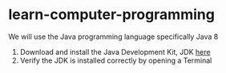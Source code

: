 # learn-computer-programming

We will use the Java programming language specifically Java 8

1. Download and install the Java Development Kit, JDK [here](http://www.oracle.com/technetwork/java/javase/downloads/jdk8-downloads-2133151.html)
1. Verify the JDK is installed correctly by opening a Terminal

